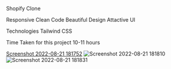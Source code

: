 Shopify Clone 

Responsive 
Clean Code
Beautiful Design
Attactive UI


Technologies
Tailwind CSS


Time Taken for this project
10-11 hours

[Screenshot 2022-08-21 181752](https://user-images.githubusercontent.com/74168885/185791683-7e89f1c8-9e97-4aa7-b29d-daf171d9734c.png)
![Screenshot 2022-08-21 181810](https://user-images.githubusercontent.com/74168885/185791697-d469eb7c-08c3-47f9-a36c-064fc56aabb6.png)
![Screenshot 2022-08-21 181831](https://user-images.githubusercontent.com/74168885/185791701-9450320b-4f2b-4b2a-b8f4-2c472fa9931b.png)
